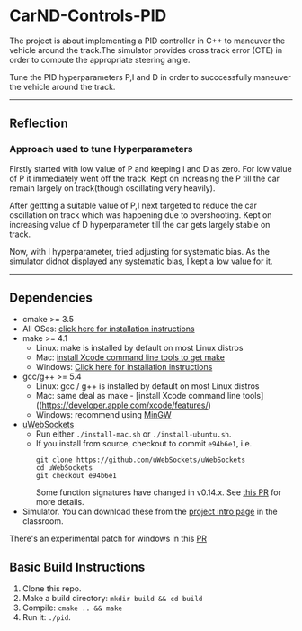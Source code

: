 # CarND-Controls-PID
The project is about  implementing a PID controller in C++ to maneuver the vehicle around the  track.The simulator  provides cross track error (CTE) in order to compute the appropriate steering angle.

Tune the PID hyperparameters P,I and D in order to succcessfully maneuver the vehicle around the track.
___

## Reflection

### Approach used to tune Hyperparameters
Firstly started with low value of P and keeping I and D as zero. For low value of P it immediately went off the track. Kept on increasing the P till the car remain largely on track(though oscillating very heavily).

After gettting a suitable value of P,I next targeted to reduce the car oscillation on track which was happening due to overshooting. Kept on increasing value of D hyperparameter till the car gets largely stable on track.

Now, with I hyperparameter, tried adjusting for systematic bias. As the simulator didnot displayed any systematic bias, I kept a low value for it.





---

## Dependencies

* cmake >= 3.5
 * All OSes: [click here for installation instructions](https://cmake.org/install/)
* make >= 4.1
  * Linux: make is installed by default on most Linux distros
  * Mac: [install Xcode command line tools to get make](https://developer.apple.com/xcode/features/)
  * Windows: [Click here for installation instructions](http://gnuwin32.sourceforge.net/packages/make.htm)
* gcc/g++ >= 5.4
  * Linux: gcc / g++ is installed by default on most Linux distros
  * Mac: same deal as make - [install Xcode command line tools]((https://developer.apple.com/xcode/features/)
  * Windows: recommend using [MinGW](http://www.mingw.org/)
* [uWebSockets](https://github.com/uWebSockets/uWebSockets)
  * Run either `./install-mac.sh` or `./install-ubuntu.sh`.
  * If you install from source, checkout to commit `e94b6e1`, i.e.
    ```
    git clone https://github.com/uWebSockets/uWebSockets 
    cd uWebSockets
    git checkout e94b6e1
    ```
    Some function signatures have changed in v0.14.x. See [this PR](https://github.com/udacity/CarND-MPC-Project/pull/3) for more details.
* Simulator. You can download these from the [project intro page](https://github.com/udacity/self-driving-car-sim/releases) in the classroom.

There's an experimental patch for windows in this [PR](https://github.com/udacity/CarND-PID-Control-Project/pull/3)

## Basic Build Instructions

1. Clone this repo.
2. Make a build directory: `mkdir build && cd build`
3. Compile: `cmake .. && make`
4. Run it: `./pid`. 




